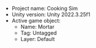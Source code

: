 <!-- UNITY CODE ASSIST INSTRUCTIONS START -->
- Project name: Cooking Sim
- Unity version: Unity 2022.3.25f1
- Active game object:
  - Name: Mortar
  - Tag: Untagged
  - Layer: Default
<!-- UNITY CODE ASSIST INSTRUCTIONS END -->